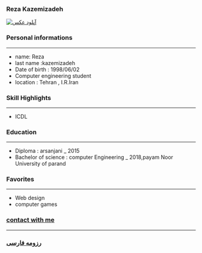 
### Reza Kazemizadeh
<a href="https://uupload.ir/" target="_blank"><img src="https://uupload.ir/files/08t8_f9b5ddb0-ca5c-45db-becc-2680103e6f08.jpg" border="0" alt="آپلود عکس" /></a>
### Personal informations

---
+ name: Reza
+ last name :kazemizadeh
+ Date of birth : 1998/06/02
+  Computer engineering student
+ location : Tehran , I.R.Iran


### Skill Highlights

---

+ ICDL


### Education

---
+ Diploma : arsanjani
_ 2015
+ Bachelor of science : computer Engineering
_ 2018,payam Noor University of parand 

### Favorites

---
+ Web design
+ computer games



### [contact with me](reza.kazemizadeh@gmail.com)


--- 
### [رزومه فارسی](resume-fa.md)
